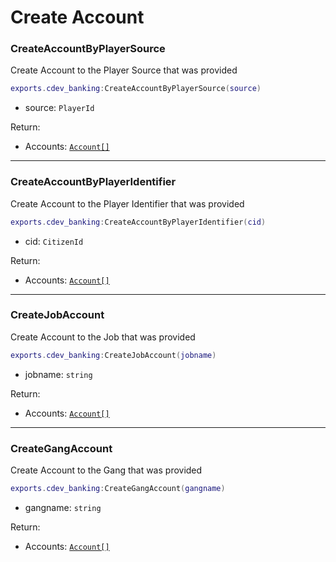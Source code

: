 # Create Account

### CreateAccountByPlayerSource <a href="#getitemcount" id="getitemcount"></a>

Create Account to the Player Source that was provided

```lua
exports.cdev_banking:CreateAccountByPlayerSource(source)
```

* source: `PlayerId`

Return:

* Accounts: [`Account[]`](../types-definitions.md#account)

***

### CreateAccountByPlayerIdentifier <a href="#getitemcount" id="getitemcount"></a>

Create Account to the Player Identifier that was provided

```lua
exports.cdev_banking:CreateAccountByPlayerIdentifier(cid)
```

* cid: `CitizenId`

Return:

* Accounts: [`Account[]`](../types-definitions.md#account)

***

### CreateJobAccount <a href="#getitemcount" id="getitemcount"></a>

Create Account to the Job  that was provided

```lua
exports.cdev_banking:CreateJobAccount(jobname)
```

* jobname: `string`

Return:

* Accounts: [`Account[]`](../types-definitions.md#account)

***

### CreateGangAccount <a href="#getitemcount" id="getitemcount"></a>

Create Account to the Gang that was provided

```lua
exports.cdev_banking:CreateGangAccount(gangname)
```

* gangname: `string`

Return:

* Accounts: [`Account[]`](../types-definitions.md#account)

